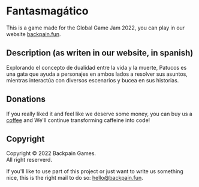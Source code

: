 # Fantasmagático
This is a game made for the Global Game Jam 2022, you can play in our website [backpain.fun](https://backpain.fun/).

## Description (as writen in our website, in spanish)
Explorando el concepto de dualidad entre la vida y la muerte, Patucos es una gata que ayuda a personajes en ambos lados a resolver sus asuntos, mientras interactúa con diversos escenarios y bucea en sus historias. 

## Donations
If you really liked it and feel like we deserve some money, you can buy us a [coffee](https://ko-fi.com/EduFdezSoy) and We'll continue transforming caffeine into code!  

## Copyright
Copyright &copy; 2022 Backpain Games.   
All right reserverd.  

If you'll like to use part of this project or just want to write us something nice, this is the right mail to do so: [hello@backpain.fun](mailto:hello@backpain.fun).
